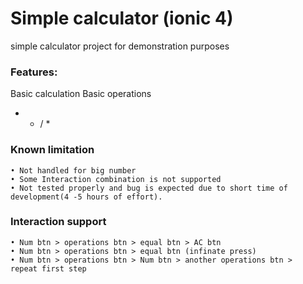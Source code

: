 # Simple calculator (ionic 4)
simple calculator project for demonstration purposes 

### Features:
Basic calculation
Basic operations
+ - / *

### Known limitation
	• Not handled for big number
	• Some Interaction combination is not supported
	• Not tested properly and bug is expected due to short time of development(4 -5 hours of effort). 

### Interaction support
	• Num btn > operations btn > equal btn > AC btn
	• Num btn > operations btn > equal btn (infinate press)
	• Num btn > operations btn > Num btn > another operations btn >  repeat first step

